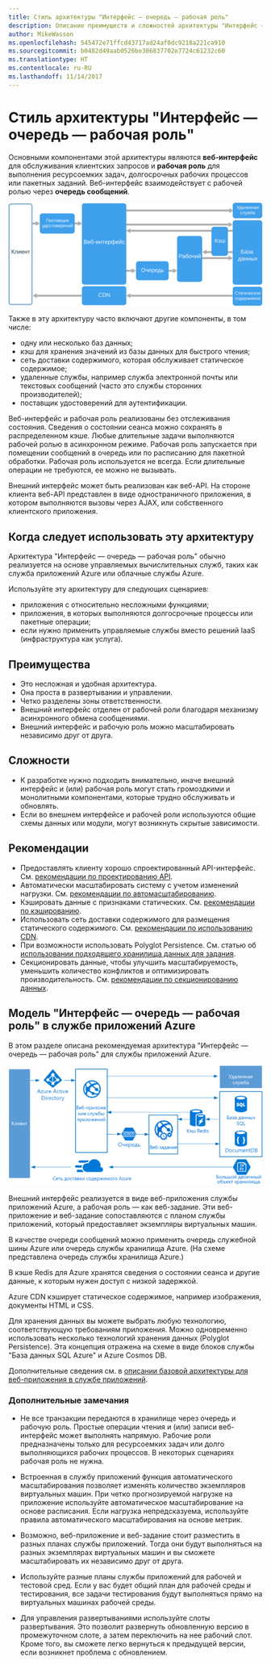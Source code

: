 ```yaml
---
title: Стиль архитектуры "Интерфейс — очередь — рабочая роль"
description: Описание преимуществ и сложностей архитектуры "Интерфейс — очередь — рабочая роль" в Azure, а также рекомендации по ее разработке
author: MikeWasson
ms.openlocfilehash: 545472e71ffcd43717ad24af0dc9218a221ca910
ms.sourcegitcommit: b0482d49aab0526be386837702e7724c61232c60
ms.translationtype: HT
ms.contentlocale: ru-RU
ms.lasthandoff: 11/14/2017
---
```

# <a name="web-queue-worker-architecture-style"></a>Стиль архитектуры "Интерфейс — очередь — рабочая роль"

Основными компонентами этой архитектуры являются **веб-интерфейс** для обслуживания клиентских запросов и **рабочая роль** для выполнения ресурсоемких задач, долгосрочных рабочих процессов или пакетных заданий.  Веб-интерфейс взаимодействует с рабочей ролью через **очередь сообщений**.  

![](./images/web-queue-worker-logical.svg)

Также в эту архитектуру часто включают другие компоненты, в том числе:

- одну или несколько баз данных; 
- кэш для хранения значений из базы данных для быстрого чтения;
- сеть доставки содержимого, которая обслуживает статическое содержимое;
- удаленные службы, например служба электронной почты или текстовых сообщений (часто это службы сторонних производителей);
- поставщик удостоверений для аутентификации.

Веб-интерфейс и рабочая роль реализованы без отслеживания состояния. Сведения о состоянии сеанса можно сохранять в распределенном кэше. Любые длительные задачи выполняются рабочей ролью в асинхронном режиме. Рабочая роль запускается при помещении сообщений в очередь или по расписанию для пакетной обработки. Рабочая роль используется не всегда. Если длительные операции не требуются, ее можно не вызывать.  

Внешний интерфейс может быть реализован как веб-API. На стороне клиента веб-API представлен в виде одностраничного приложения, в котором выполняются вызовы через AJAX, или собственного клиентского приложения.

## <a name="when-to-use-this-architecture"></a>Когда следует использовать эту архитектуру

Архитектура "Интерфейс — очередь — рабочая роль" обычно реализуется на основе управляемых вычислительных служб, таких как служба приложений Azure или облачные службы Azure. 

Используйте эту архитектуру для следующих сценариев:

- приложения с относительно несложными функциями;
- приложения, в которых выполняются долгосрочные процессы или пакетные операции;
- если нужно применить управляемые службы вместо решений IaaS (инфраструктура как услуга).

## <a name="benefits"></a>Преимущества

- Это несложная и удобная архитектура.
- Она проста в развертывании и управлении.
- Четко разделены зоны ответственности.
- Внешний интерфейс отделен от рабочей роли благодаря механизму асинхронного обмена сообщениями.
- Внешний интерфейс и рабочую роль можно масштабировать независимо друг от друга.

## <a name="challenges"></a>Сложности

- К разработке нужно подходить внимательно, иначе внешний интерфейс и (или) рабочая роль могут стать громоздкими и монолитными компонентами, которые трудно обслуживать и обновлять.
- Если во внешнем интерфейсе и рабочей роли используются общие схемы данных или модули, могут возникнуть скрытые зависимости. 

## <a name="best-practices"></a>Рекомендации

- Предоставлять клиенту хорошо спроектированный API-интерфейс. См. [рекомендации по проектированию API][api-design].
- Автоматически масштабировать систему с учетом изменений нагрузки. См. [рекомендации по автомасштабированию][autoscaling].
- Кэшировать данные с признаками статических. См. [рекомендации по кэшированию][caching].
- Использовать сеть доставки содержимого для размещения статического содержимого. См. [рекомендации по использованию CDN][cdn].
- При возможности использовать Polyglot Persistence. См. статью об [использовании подходящего хранилища данных для задания][polyglot].
- Секционировать данные, чтобы улучшить масштабируемость, уменьшить количество конфликтов и оптимизировать производительность. См. [рекомендации по секционированию данных][data-partition].


## <a name="web-queue-worker-on-azure-app-service"></a>Модель "Интерфейс — очередь — рабочая роль" в службе приложений Azure

В этом разделе описана рекомендуемая архитектура "Интерфейс — очередь — рабочая роль" для службы приложений Azure. 

![](./images/web-queue-worker-physical.png)

Внешний интерфейс реализуется в виде веб-приложения службы приложений Azure, а рабочая роль — как веб-задание. Эти веб-приложение и веб-задание сопоставляются с планом службы приложений, который предоставляет экземпляры виртуальных машин. 

В качестве очереди сообщений можно применить очередь служебной шины Azure или очередь службы хранилища Azure. (На схеме представлена очередь службы хранилища Azure.)

В кэше Redis для Azure хранятся сведения о состоянии сеанса и другие данные, к которым нужен доступ с низкой задержкой.

Azure CDN кэширует статическое содержимое, например изображения, документы HTML и CSS.

Для хранения данных вы можете выбрать любую технологию, соответствующую требованиям приложения. Можно одновременно использовать несколько технологий хранения данных (Polyglot Persistence). Эта концепция отражена на схеме в виде блоков службы "База данных SQL Azure" и Azure Cosmos DB.  

Дополнительные сведения см. в [описании базовой архитектуры для веб-приложения в службе приложений][scalable-web-app].

### <a name="additional-considerations"></a>Дополнительные замечания

- Не все транзакции передаются в хранилище через очередь и рабочую роль. Простые операции чтения и (или) записи веб-интерфейс может выполнять напрямую. Рабочие роли предназначены только для ресурсоемких задач или долго выполняющихся рабочих процессов. В некоторых сценариях рабочая роль не нужна.

- Встроенная в службу приложений функция автоматического масштабирования позволяет изменять количество экземпляров виртуальных машин. При четко прогнозируемой нагрузке на приложение используйте автоматическое масштабирование на основе расписания. Если нагрузка непредсказуема, используйте правила автоматического масштабирования на основе метрик.      

- Возможно, веб-приложение и веб-задание стоит разместить в разных планах службы приложений. Тогда они будут выполняться на разных экземплярах виртуальных машин и вы сможете масштабировать их независимо друг от друга. 

- Используйте разные планы службы приложений для рабочей и тестовой сред. Если у вас будет общий план для рабочей среды и тестирования, все задачи тестирования будут выполняться прямо на виртуальных машинах рабочей среды.

- Для управления развертываниями используйте слоты развертывания. Это позволит развернуть обновленную версию в промежуточном слоте, а затем переключить на нее рабочий слот. Кроме того, вы сможете легко вернуться к предыдущей версии, если возникнет проблема с обновлением.

<!-- links -->

[api-design]: ../../best-practices/api-design.md
[autoscaling]: ../../best-practices/auto-scaling.md
[caching]: ../../best-practices/caching.md
[cdn]: ../../best-practices/cdn.md
[data-partition]: ../../best-practices/data-partitioning.md
[polyglot]: ../design-principles/use-the-best-data-store.md
[scalable-web-app]: ../../reference-architectures/app-service-web-app/scalable-web-app.md